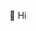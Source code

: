 👋 Hi
<!---
SelladuraiS/SelladuraiS is a ✨ special ✨ repository because its `README.md` (this file) appears on your GitHub profile.
You can click the Preview link to take a look at your changes.
--->
